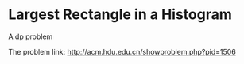 # Largest Rectangle in a Histogram
A dp problem

The problem link: http://acm.hdu.edu.cn/showproblem.php?pid=1506